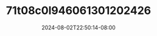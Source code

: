 --- 
title: "71t08c0l946061301202426"
description: "download bokeh 71t08c0l946061301202426 full durasi panjang new"
date: 2024-08-02T22:50:14-08:00
file_code: "udz33a5nnvtn"
draft: false
cover: "iukwq7dg64zurdz1.jpg"
tags: ["indo", "bokep-indo", "bokep-viral", "bokep-ig"]
length: 154
fld_id: "1483856"
foldername: "Amelia"
categories: ["Amelia"]
views: 0
---